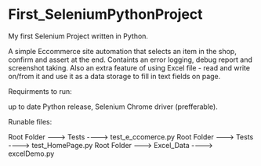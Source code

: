 # First_SeleniumPythonProject



My first Selenium Project written in Python.

A simple Eccommerce site automation that selects an item in the shop, confirm and assert at the end.
Containts an error logging, debug report and screenshot taking.
Also an extra feature of using Excel file - read and write on/from it and use it as a data storage to fill in text fields on page.


Requirments to run:

up to date Python release, Selenium Chrome driver (prefferable).



Runable files:

Root Folder ---> Tests ----> test_e_ccomerce.py
Root Folder ---> Tests ----> test_HomePage.py
Root Folder ---> Excel_Data ----> excelDemo.py
